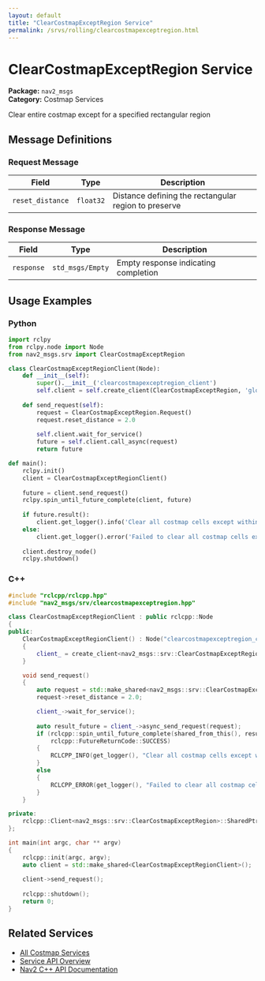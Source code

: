 ```yaml
---
layout: default
title: "ClearCostmapExceptRegion Service"
permalink: /srvs/rolling/clearcostmapexceptregion.html
---
```


# ClearCostmapExceptRegion Service

**Package:** `nav2_msgs`  
**Category:** Costmap Services

Clear entire costmap except for a specified rectangular region

## Message Definitions

### Request Message

| Field | Type | Description |
|-------|------|-------------|
| `reset_distance` | `float32` | Distance defining the rectangular region to preserve |


### Response Message

| Field | Type | Description |
|-------|------|-------------|
| `response` | `std_msgs/Empty` | Empty response indicating completion |


## Usage Examples

### Python

```python
import rclpy
from rclpy.node import Node
from nav2_msgs.srv import ClearCostmapExceptRegion

class ClearCostmapExceptRegionClient(Node):
    def __init__(self):
        super().__init__('clearcostmapexceptregion_client')
        self.client = self.create_client(ClearCostmapExceptRegion, 'global_costmap/clear_except_global_costmap')
        
    def send_request(self):
        request = ClearCostmapExceptRegion.Request()
        request.reset_distance = 2.0
        
        self.client.wait_for_service()
        future = self.client.call_async(request)
        return future

def main():
    rclpy.init()
    client = ClearCostmapExceptRegionClient()
    
    future = client.send_request()
    rclpy.spin_until_future_complete(client, future)
    
    if future.result():
        client.get_logger().info('Clear all costmap cells except within a rectangular region completed')
    else:
        client.get_logger().error('Failed to clear all costmap cells except within a rectangular region')
        
    client.destroy_node()
    rclpy.shutdown()
```

### C++

```cpp
#include "rclcpp/rclcpp.hpp"
#include "nav2_msgs/srv/clearcostmapexceptregion.hpp"

class ClearCostmapExceptRegionClient : public rclcpp::Node
{
public:
    ClearCostmapExceptRegionClient() : Node("clearcostmapexceptregion_client")
    {
        client_ = create_client<nav2_msgs::srv::ClearCostmapExceptRegion>("global_costmap/clear_except_global_costmap");
    }

    void send_request()
    {
        auto request = std::make_shared<nav2_msgs::srv::ClearCostmapExceptRegion::Request>();
        request->reset_distance = 2.0;

        client_->wait_for_service();
        
        auto result_future = client_->async_send_request(request);
        if (rclcpp::spin_until_future_complete(shared_from_this(), result_future) ==
            rclcpp::FutureReturnCode::SUCCESS)
        {
            RCLCPP_INFO(get_logger(), "Clear all costmap cells except within a rectangular region completed");
        }
        else
        {
            RCLCPP_ERROR(get_logger(), "Failed to clear all costmap cells except within a rectangular region");
        }
    }

private:
    rclcpp::Client<nav2_msgs::srv::ClearCostmapExceptRegion>::SharedPtr client_;
};

int main(int argc, char ** argv)
{
    rclcpp::init(argc, argv);
    auto client = std::make_shared<ClearCostmapExceptRegionClient>();
    
    client->send_request();
    
    rclcpp::shutdown();
    return 0;
}
```

## Related Services

- [All Costmap Services](/rolling/srvs/index.html#costmap-services)
- [Service API Overview](/rolling/srvs/index.html)
- [Nav2 C++ API Documentation](/rolling/html/index.html)